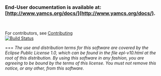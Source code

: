 ### End-User documentation is available at: [http://www.yamcs.org/docs/](http://www.yamcs.org/docs/).

<p>&nbsp;</p>

For contributors, see [Contributing](/notes/Contributing.md)<br>
[![Build Status](https://travis-ci.org/yamcs/yamcs-studio.svg?branch=master)](https://travis-ci.org/yamcs/yamcs-studio)

===
*The use and distribution terms for this software are covered by the Eclipse Public License 1.0, which can be found in the file epl-v10.html at the root of this distribution. By using this software in any fashion, you are agreeing to be bound by the terms of this license. You must not remove this notice, or any other, from this software.*
